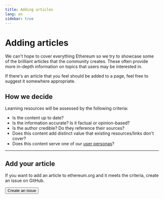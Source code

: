 ```yaml
---
title: Adding articles
lang: en
sidebar: true
---
```


# Adding articles

We can't hope to cover everything Ethereum so we try to showcase some of the brilliant articles that the community creates. These often provide more in-depth information on topics that users may be interested in.

If there's an article that you feel should be added to a page, feel free to suggest it somewhere appropriate.

## How we decide

Learning resources will be assessed by the following criteria:

- Is the content up to date?
- Is the information accurate? Is it factual or opinion-based?
- Is the author credible? Do they reference their sources?
- Does this content add distinct value that existing resources/links don't cover?
- Does this content serve one of our [user personas](https://www.notion.so/efdn/Ethereum-org-User-Persona-Memo-b44dc1e89152457a87ba872b0dfa366c)?

---

## Add your article

If you want to add an article to ethereum.org and it meets the criteria, create an issue on GitHub.

<Button to="https://github.com/ethereum/ethereum-org-website/issues/new?assignees=&labels=Type%3A+Feature&template=feature_request.md&title=">Create an issue</Button>
